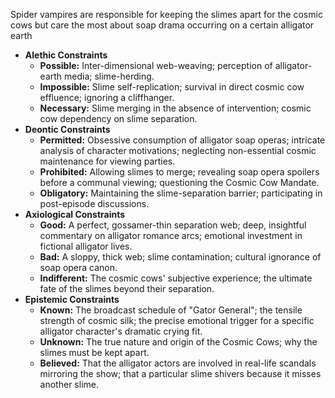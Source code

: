 Spider vampires are responsible for keeping the slimes apart for the cosmic cows
but care the most about soap drama occurring on a certain alligator earth

- **Alethic Constraints**
  - **Possible:** Inter-dimensional web-weaving; perception of alligator-earth media; slime-herding.
  - **Impossible:** Slime self-replication; survival in direct cosmic cow effluence; ignoring a cliffhanger.
  - **Necessary:** Slime merging in the absence of intervention; cosmic cow dependency on slime separation.
- **Deontic Constraints**
  - **Permitted:** Obsessive consumption of alligator soap operas; intricate analysis of character motivations; neglecting non-essential cosmic maintenance for viewing parties.
  - **Prohibited:** Allowing slimes to merge; revealing soap opera spoilers before a communal viewing; questioning the Cosmic Cow Mandate.
  - **Obligatory:** Maintaining the slime-separation barrier; participating in post-episode discussions.
- **Axiological Constraints**
  - **Good:** A perfect, gossamer-thin separation web; deep, insightful commentary on alligator romance arcs; emotional investment in fictional alligator lives.
  - **Bad:** A sloppy, thick web; slime contamination; cultural ignorance of soap opera canon.
  - **Indifferent:** The cosmic cows' subjective experience; the ultimate fate of the slimes beyond their separation.
- **Epistemic Constraints**
  - **Known:** The broadcast schedule of "Gator General"; the tensile strength of cosmic silk; the precise emotional trigger for a specific alligator character's dramatic crying fit.
  - **Unknown:** The true nature and origin of the Cosmic Cows; why the slimes must be kept apart.
  - **Believed:** That the alligator actors are involved in real-life scandals mirroring the show; that a particular slime shivers because it misses another slime.
